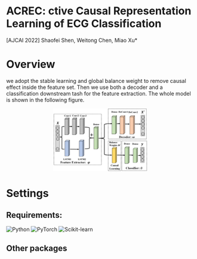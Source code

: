 # ACREC: ctive Causal Representation Learning of ECG Classification

[AJCAI 2022] Shaofei Shen, Weitong Chen, Miao Xu*

# Overview
we adopt the stable learning and global balance weight to remove causal effect inside the feature set. Then we use both a decoder and a classification downstream tash for the feature extraction. The whole model is shown in the following figure.

<div align="center">
<img src=https://github.com/DATA-Transpose/ACREC/blob/main/Image/model%20structure.png width=50% />
</div>

# Settings

## Requirements:
![Python](http://img.shields.io/badge/-3.8.15-eee?style=flat&logo=Python&logoColor=3776AB&label=Python) ![PyTorch](http://img.shields.io/badge/-1.12.1-eee?style=flat&logo=pytorch&logoColor=EE4C2C&label=PyTorch) ![Scikit-learn](http://img.shields.io/badge/-1.0.2-eee?style=flat&logo=scikit-learn&logoColor=e26d00&label=Scikit-Learn)

## Other packages
